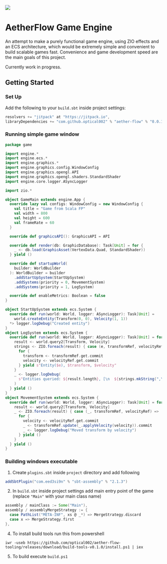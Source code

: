 
[![](https://jitpack.io/v/optical002/aether-flow.svg)](https://jitpack.io/#optical002/aether-flow)
# AetherFlow Game Engine

An attempt to make a purely functional game engine, using ZIO effects and an ECS architecture, which would be extremely 
simple and convenient to build scalable games fast. Convenience and game development speed are the main goals of
this project. 

Currently work in progress.

## Getting Started

### Set Up

Add the following to your `build.sbt` inside project settings:


```scala
resolvers += "jitpack" at "https://jitpack.io",
libraryDependencies += "com.github.optical002" % "aether-flow" % "0.0.1"
```

### Running simple game window

```scala
package game

import engine.*
import engine.ecs.*
import engine.graphics.*
import engine.graphics.config.WindowConfig
import engine.graphics.opengl.API
import engine.graphics.opengl.shaders.StandardShader
import engine.core.logger.ASyncLogger

import zio.*

object GameMain extends engine.App {
  override lazy val configs: WindowConfig = new WindowConfig {
    val title = "Game from Scala FP"
    val width = 800
    val height = 600
    val frameRate = 60
  }

  override def graphicsAPI(): GraphicsAPI = API

  override def render(db: GraphicDatabase): Task[Unit] = for {
    _ <- db.load(GraphicAsset(VertexData.Quad, StandardShader))
  } yield ()

  override def startupWorld(
    builder: WorldBuilder
  ): WorldBuilder = builder
    .addStartUpSystem(StartUpSystem)
    .addSystems(priority = 0, MovementSystem)
    .addSystems(priority = 1, LogSystem)

  override def enableMetrics: Boolean = false
}

object StartUpSystem extends ecs.System {
  override def run(world: World, logger: ASyncLogger): Task[Unit] =
    world.createEntity(Transform(0, 0), Velocity(1, 1))
  *> logger.logDebug("Created entity")
}
object LogSystem extends ecs.System {
  override def run(world: World, logger: ASyncLogger): Task[Unit] = for {
    result <- world.query2[Transform, Velocity]
    strings <- ZIO.foreach(result) { case (e, transformRef, velocityRef) =>
      for {
        transform <- transformRef.get.commit
        velocity <- velocityRef.get.commit
      } yield s"Entity($e), $transform, $velocity"
    }
    _ <- logger.logDebug(
      s"Entities queried: ${result.length}, [\n  ${strings.mkString(",\n  ")}\n]"
    )
  } yield ()
}
object MovementSystem extends ecs.System {
  override def run(world: World, logger: ASyncLogger): Task[Unit] = for {
    result <- world.query2[Transform, Velocity]
    _ <- ZIO.foreach(result) { case (_, transformRef, velocityRef) =>
      for {
        velocity <- velocityRef.get.commit
        _ <- transformRef.update(_.applyVelocity(velocity)).commit
        _ <- logger.logDebug("Moved transform by velocity")
      } yield ()
    }
  } yield ()
}
```

### Building windows executable

1. Create `plugins.sbt` inside `project` directory and add following

```scala
addSbtPlugin("com.eed3si9n" % "sbt-assembly" % "2.1.3")
```

2. In `build.sbt` inside project settings add main entry point of the game (replace `"Main"` with your main class name)

```scala
assembly / mainClass := Some("Main"),
assembly / assemblyMergeStrategy := {
  case PathList("META-INF", xs @ _*) => MergeStrategy.discard
  case x => MergeStrategy.first
},
```

4. To install build tools run this from powershell

```shell
iwr -useb https://github.com/optical002/aether-flow-tooling/releases/download/build-tools-v0.1.0/install.ps1 | iex
```

5. To build execute `build.ps1`

